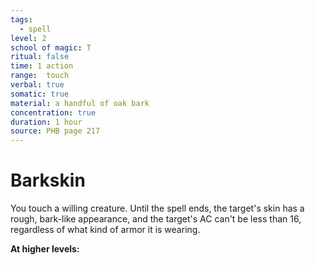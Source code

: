 ```yaml
---
tags:
  - spell
level: 2
school of magic: T
ritual: false
time: 1 action
range:  touch
verbal: true
somatic: true
material: a handful of oak bark
concentration: true
duration: 1 hour
source: PHB page 217
---
```

# Barkskin
You touch a willing creature. Until the spell ends, the target's skin has a rough, bark-like appearance, and the target's AC can't be less than 16, regardless of what kind of armor it is wearing.

**At higher levels:** 